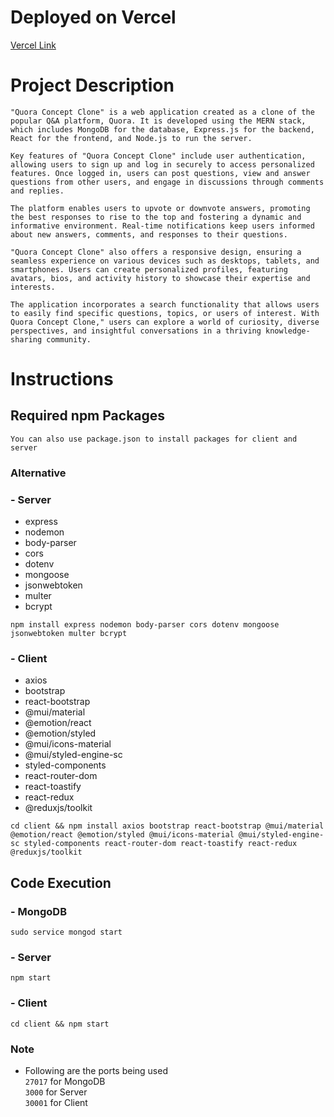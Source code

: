 # Deployed on Vercel

[Vercel Link](https://project-quora-clone-front.vercel.app/)

# Project Description

`"Quora Concept Clone" is a web application created as a clone of the popular Q&A platform, Quora. It is developed using the MERN stack, which includes MongoDB for the database, Express.js for the backend, React for the frontend, and Node.js to run the server.`

`Key features of "Quora Concept Clone" include user authentication, allowing users to sign up and log in securely to access personalized features. Once logged in, users can post questions, view and answer questions from other users, and engage in discussions through comments and replies.`

`The platform enables users to upvote or downvote answers, promoting the best responses to rise to the top and fostering a dynamic and informative environment. Real-time notifications keep users informed about new answers, comments, and responses to their questions.`

`"Quora Concept Clone" also offers a responsive design, ensuring a seamless experience on various devices such as desktops, tablets, and smartphones. Users can create personalized profiles, featuring avatars, bios, and activity history to showcase their expertise and interests.`

`The application incorporates a search functionality that allows users to easily find specific questions, topics, or users of interest. With Quora Concept Clone," users can explore a world of curiosity, diverse perspectives, and insightful conversations in a thriving knowledge-sharing community.`

# Instructions

## Required npm Packages

`You can also use package.json to install packages for client and server`

### Alternative

### - Server

- express
- nodemon
- body-parser
- cors
- dotenv
- mongoose
- jsonwebtoken
- multer
- bcrypt

`npm install express nodemon body-parser cors dotenv mongoose jsonwebtoken multer bcrypt`

### - Client

- axios
- bootstrap
- react-bootstrap
- @mui/material
- @emotion/react
- @emotion/styled
- @mui/icons-material
- @mui/styled-engine-sc
- styled-components
- react-router-dom
- react-toastify
- react-redux
- @reduxjs/toolkit

`cd client && npm install axios bootstrap react-bootstrap @mui/material @emotion/react @emotion/styled @mui/icons-material @mui/styled-engine-sc styled-components react-router-dom react-toastify react-redux @reduxjs/toolkit`

## Code Execution

### - MongoDB

`sudo service mongod start`

### - Server

`npm start`

### - Client

`cd client && npm start`

### Note

- Following are the ports being used\
  `27017` for MongoDB\
  `3000` for Server\
  `30001` for Client
